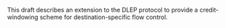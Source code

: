  This draft describes an extension to the DLEP protocol to provide a credit-windowing scheme for destination-specific flow control. 
